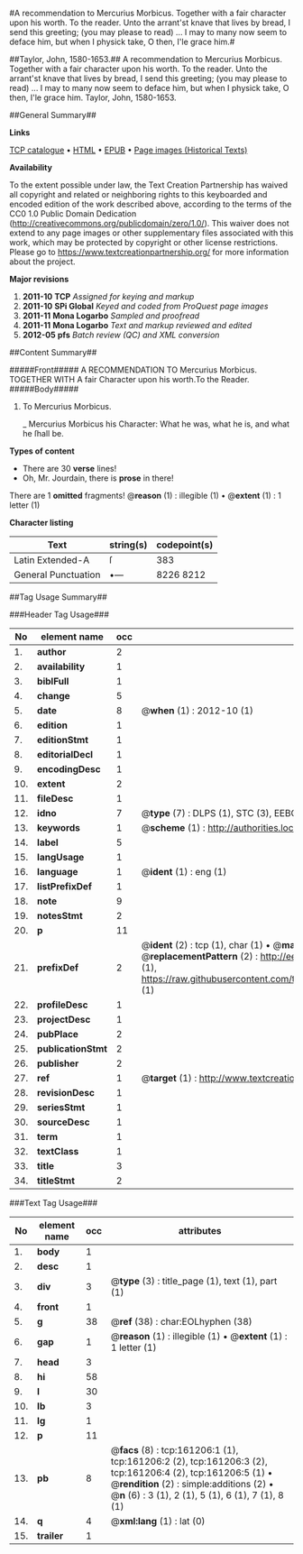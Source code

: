 #A recommendation to Mercurius Morbicus. Together with a fair character upon his worth. To the reader. Unto the arrant'st knave that lives by bread, I send this greeting; (you may please to read) ... I may to many now seem to deface him, but when I physick take, O then, I'le grace him.#

##Taylor, John, 1580-1653.##
A recommendation to Mercurius Morbicus. Together with a fair character upon his worth. To the reader. Unto the arrant'st knave that lives by bread, I send this greeting; (you may please to read) ... I may to many now seem to deface him, but when I physick take, O then, I'le grace him.
Taylor, John, 1580-1653.

##General Summary##

**Links**

[TCP catalogue](http://www.ota.ox.ac.uk/tcp/)  • 
[HTML](http://tei.it.ox.ac.uk/tcp/Texts-HTML/free/A95/A95577.html)  • 
[EPUB](http://tei.it.ox.ac.uk/tcp/Texts-EPUB/free/A95/A95577.epub) • 
[Page images (Historical Texts)](https://historicaltexts.jisc.ac.uk/eebo-99863588e)

**Availability**

To the extent possible under law, the Text Creation Partnership has waived all copyright and related or neighboring rights to this keyboarded and encoded edition of the work described above, according to the terms of the CC0 1.0 Public Domain Dedication (http://creativecommons.org/publicdomain/zero/1.0/). This waiver does not extend to any page images or other supplementary files associated with this work, which may be protected by copyright or other license restrictions. Please go to https://www.textcreationpartnership.org/ for more information about the project.

**Major revisions**

1. __2011-10__ __TCP__ *Assigned for keying and markup*
1. __2011-10__ __SPi Global__ *Keyed and coded from ProQuest page images*
1. __2011-11__ __Mona Logarbo__ *Sampled and proofread*
1. __2011-11__ __Mona Logarbo__ *Text and markup reviewed and edited*
1. __2012-05__ __pfs__ *Batch review (QC) and XML conversion*

##Content Summary##

#####Front#####
A RECOMMENDATION TO Mercurius Morbicus. TOGETHER WITH A fair Character upon his worth.To the Reader.
#####Body#####

1. To Mercurius Morbicus.

    _ Mercurius Morbicus his Character: What he was, what he is, and what he ſhall be.

**Types of content**

  * There are 30 **verse** lines!
  * Oh, Mr. Jourdain, there is **prose** in there!

There are 1 **omitted** fragments! 
 @__reason__ (1) : illegible (1)  •  @__extent__ (1) : 1 letter (1)

**Character listing**


|Text|string(s)|codepoint(s)|
|---|---|---|
|Latin Extended-A|ſ|383|
|General Punctuation|•—|8226 8212|

##Tag Usage Summary##

###Header Tag Usage###

|No|element name|occ|attributes|
|---|---|---|---|
|1.|__author__|2||
|2.|__availability__|1||
|3.|__biblFull__|1||
|4.|__change__|5||
|5.|__date__|8| @__when__ (1) : 2012-10 (1)|
|6.|__edition__|1||
|7.|__editionStmt__|1||
|8.|__editorialDecl__|1||
|9.|__encodingDesc__|1||
|10.|__extent__|2||
|11.|__fileDesc__|1||
|12.|__idno__|7| @__type__ (7) : DLPS (1), STC (3), EEBO-CITATION (1), PROQUEST (1), VID (1)|
|13.|__keywords__|1| @__scheme__ (1) : http://authorities.loc.gov/ (1)|
|14.|__label__|5||
|15.|__langUsage__|1||
|16.|__language__|1| @__ident__ (1) : eng (1)|
|17.|__listPrefixDef__|1||
|18.|__note__|9||
|19.|__notesStmt__|2||
|20.|__p__|11||
|21.|__prefixDef__|2| @__ident__ (2) : tcp (1), char (1)  •  @__matchPattern__ (2) : ([0-9\-]+):([0-9IVX]+) (1), (.+) (1)  •  @__replacementPattern__ (2) : http://eebo.chadwyck.com/downloadtiff?vid=$1&page=$2 (1), https://raw.githubusercontent.com/textcreationpartnership/Texts/master/tcpchars.xml#$1 (1)|
|22.|__profileDesc__|1||
|23.|__projectDesc__|1||
|24.|__pubPlace__|2||
|25.|__publicationStmt__|2||
|26.|__publisher__|2||
|27.|__ref__|1| @__target__ (1) : http://www.textcreationpartnership.org/docs/. (1)|
|28.|__revisionDesc__|1||
|29.|__seriesStmt__|1||
|30.|__sourceDesc__|1||
|31.|__term__|1||
|32.|__textClass__|1||
|33.|__title__|3||
|34.|__titleStmt__|2||


###Text Tag Usage###

|No|element name|occ|attributes|
|---|---|---|---|
|1.|__body__|1||
|2.|__desc__|1||
|3.|__div__|3| @__type__ (3) : title_page (1), text (1), part (1)|
|4.|__front__|1||
|5.|__g__|38| @__ref__ (38) : char:EOLhyphen (38)|
|6.|__gap__|1| @__reason__ (1) : illegible (1)  •  @__extent__ (1) : 1 letter (1)|
|7.|__head__|3||
|8.|__hi__|58||
|9.|__l__|30||
|10.|__lb__|3||
|11.|__lg__|1||
|12.|__p__|11||
|13.|__pb__|8| @__facs__ (8) : tcp:161206:1 (1), tcp:161206:2 (2), tcp:161206:3 (2), tcp:161206:4 (2), tcp:161206:5 (1)  •  @__rendition__ (2) : simple:additions (2)  •  @__n__ (6) : 3 (1), 2 (1), 5 (1), 6 (1), 7 (1), 8 (1)|
|14.|__q__|4| @__xml:lang__ (1) : lat (0)|
|15.|__trailer__|1||

